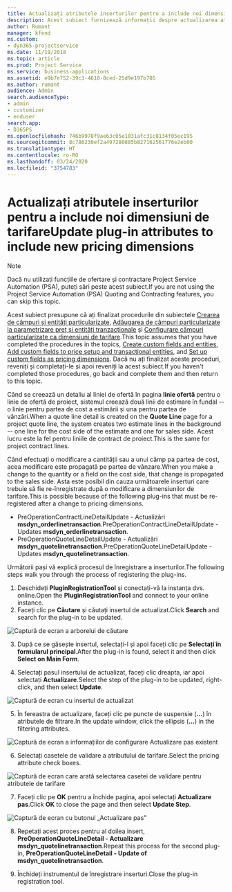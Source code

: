 ```yaml
---
title: Actualizați atributele inserturilor pentru a include noi dimensiuni de tarifare
description: Acest subiect furnizează informații despre actualizarea atributelor inserturilor pentru dimensiunile de tarifare.
author: Rumant
manager: kfend
ms.custom:
- dyn365-projectservice
ms.date: 11/19/2018
ms.topic: article
ms.prod: Project Service
ms.service: business-applications
ms.assetid: e9b7e752-39c3-4610-8ced-25d9e197b705
ms.author: rumant
audience: Admin
search.audienceType:
- admin
- customizer
- enduser
search.app:
- D365PS
ms.openlocfilehash: 746b9978f9ae63c05e1031afc31c8134f05ec195
ms.sourcegitcommit: 8c786230ef2a497280885b827162561776e2eb00
ms.translationtype: HT
ms.contentlocale: ro-RO
ms.lasthandoff: 03/24/2020
ms.locfileid: "3754783"
---
```

# <a name="update-plug-in-attributes-to-include-new-pricing-dimensions"></a><span data-ttu-id="09fc7-103">Actualizați atributele inserturilor pentru a include noi dimensiuni de tarifare</span><span class="sxs-lookup"><span data-stu-id="09fc7-103">Update plug-in attributes to include new pricing dimensions</span></span>

> [!NOTE]
> <span data-ttu-id="09fc7-104">Dacă nu utilizați funcțiile de ofertare și contractare Project Service Automation (PSA), puteți sări peste acest subiect.</span><span class="sxs-lookup"><span data-stu-id="09fc7-104">If you are not using the Project Service Automation (PSA) Quoting and Contracting features, you can skip this topic.</span></span>

<span data-ttu-id="09fc7-105">Acest subiect presupune că ați finalizat procedurile din subiectele [Crearea de câmpuri și entități particularizate](create-custom-fields-entities.md), [Adăugarea de câmpuri particularizate la parametrizare preț și entități tranzacționale](field-references.md) și [Configurare câmpuri particularizate ca dimensiuni de tarifare](set-up-pricing-dimensions.md).</span><span class="sxs-lookup"><span data-stu-id="09fc7-105">This topic assumes that you have completed the procedures in the topics, [Create custom fields and entities](create-custom-fields-entities.md), [Add custom fields to price setup and transactional entities](field-references.md), and [Set up custom fields as pricing dimensions](set-up-pricing-dimensions.md).</span></span> <span data-ttu-id="09fc7-106">Dacă nu ați finalizat aceste proceduri, reveniți și completați-le și apoi reveniți la acest subiect.</span><span class="sxs-lookup"><span data-stu-id="09fc7-106">If you haven't completed those procedures, go back and complete them and then return to this topic.</span></span>

<span data-ttu-id="09fc7-107">Când se creează un detaliu al liniei de ofertă în pagina **linie ofertă** pentru o linie de ofertă de proiect, sistemul creează două linii de estimare în fundal -- o linie pentru partea de cost a estimării și una pentru partea de vânzări.</span><span class="sxs-lookup"><span data-stu-id="09fc7-107">When a quote line detail is created on the **Quote Line** page for a project quote line, the system creates two estimate lines in the background -- one line for the cost side of the estimate and one for sales side.</span></span> <span data-ttu-id="09fc7-108">Acest lucru este la fel pentru liniile de contract de proiect.</span><span class="sxs-lookup"><span data-stu-id="09fc7-108">This is the same  for project contract lines.</span></span>

<span data-ttu-id="09fc7-109">Când efectuați o modificare a cantității sau a unui câmp pa partea de cost, acea modificare este propagată pe partea de vânzare.</span><span class="sxs-lookup"><span data-stu-id="09fc7-109">When you make a change to the quantity or a field on the cost side, that change is propagated to the sales side.</span></span> <span data-ttu-id="09fc7-110">Asta este posibil din cauza următoarele inserturi care trebuie să fie re-înregistrate după o modificare a dimensiunilor de tarifare.</span><span class="sxs-lookup"><span data-stu-id="09fc7-110">This is possible because of the following plug-ins that must be re-registered after a change to pricing dimensions.</span></span>

- <span data-ttu-id="09fc7-111">PreOperationContractLineDetailUpdate - Actualizări **msdyn_orderlinetransaction**.</span><span class="sxs-lookup"><span data-stu-id="09fc7-111">PreOperationContractLineDetailUpdate - Updates **msdyn_orderlinetransaction**.</span></span>
- <span data-ttu-id="09fc7-112">PreOperationQuoteLineDetailUpdate - Actualizări **msdyn_quotelinetransaction**.</span><span class="sxs-lookup"><span data-stu-id="09fc7-112">PreOperationQuoteLineDetailUpdate - Updates **msdyn_quotelinetransaction**.</span></span>

<span data-ttu-id="09fc7-113">Următorii pași vă explică procesul de înregistrare a inserturilor.</span><span class="sxs-lookup"><span data-stu-id="09fc7-113">The following steps walk you through the process of registering the plug-ins.</span></span>

1. <span data-ttu-id="09fc7-114">Deschideți **PluginRegistrationTool** și conectați-vă la instanța dvs. online.</span><span class="sxs-lookup"><span data-stu-id="09fc7-114">Open the **PluginRegistrationTool** and connect to your online instance.</span></span>
2. <span data-ttu-id="09fc7-115">Faceți clic pe **Căutare** și căutați insertul de actualizat.</span><span class="sxs-lookup"><span data-stu-id="09fc7-115">Click **Search** and search for the plug-in to be updated.</span></span>

 ![Captură de ecran a arborelui de căutare](media/PRT-1.png)

3. <span data-ttu-id="09fc7-117">După ce se găsește insertul, selectați-l și apoi faceți clic pe **Selectați în formularul principal**.</span><span class="sxs-lookup"><span data-stu-id="09fc7-117">After the plug-in is found, select it and then click **Select on Main Form**.</span></span>

4. <span data-ttu-id="09fc7-118">Selectați pasul insertului de actualizat, faceți clic dreapta, iar apoi selectați **Actualizare**.</span><span class="sxs-lookup"><span data-stu-id="09fc7-118">Select the step of the plug-in to be updated, right-click, and then select **Update**.</span></span>

 ![Captură de ecran cu insertul de actualizat](media/PRT-2.png)
 
5. <span data-ttu-id="09fc7-120">În fereastra de actualizare, faceți clic pe puncte de suspensie (**...**) în atributele de filtrare.</span><span class="sxs-lookup"><span data-stu-id="09fc7-120">In the update window, click the ellipsis (**...**) in the filtering attributes.</span></span>

 ![Captură de ecran a informațiilor de configurare Actualizare pas existent](media/PRT-3.png)
 
6. <span data-ttu-id="09fc7-122">Selectați casetele de validare a atributului de tarifare.</span><span class="sxs-lookup"><span data-stu-id="09fc7-122">Select the pricing attribute check boxes.</span></span>

 ![Captură de ecran care arată selectarea casetei de validare pentru atributele de tarifare](media/PRT-4.png)

7. <span data-ttu-id="09fc7-124">Faceți clic pe **OK** pentru a închide pagina, apoi selectați **Actualizare pas**.</span><span class="sxs-lookup"><span data-stu-id="09fc7-124">Click **OK** to close the page and then select **Update Step**.</span></span>

 ![Captură de ecran cu butonul „Actualizare pas"](media/PRT-5.png)
 
8. <span data-ttu-id="09fc7-126">Repetați acest proces pentru al doilea insert, **PreOperationQuoteLineDetail - Actualizare msdyn_quotelinetransaction**.</span><span class="sxs-lookup"><span data-stu-id="09fc7-126">Repeat this process for the second plug-in, **PreOperationQuoteLineDetail - Update of msdyn_quotelinetransaction**.</span></span>

9. <span data-ttu-id="09fc7-127">Închideți instrumentul de înregistrare inserturi.</span><span class="sxs-lookup"><span data-stu-id="09fc7-127">Close the plug-in registration tool.</span></span>


